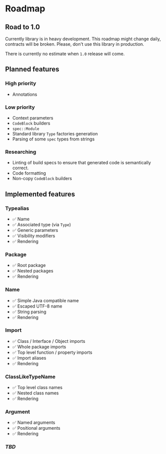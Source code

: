 # Roadmap

## Road to 1.0

Currently library is in heavy development.
This roadmap might change daily, contracts will be broken.
Please, don't use this library in production.

There is currently no estimate when `1.0` release will come.

## Planned features

### High priority

- Annotations

### Low priority

- Context parameters
- `CodeBlock` builders
- `spec::Module`
- Standard library `Type` factories generation
- Parsing of some `spec` types from strings

### Researching

- Linting of build specs to ensure that generated code is semantically correct.
- Code formatting
- Non-copy `CodeBlock` builders

## Implemented features

### Typealias

- ✅ Name
- ✅ Associated type (via `Type`)
- ✅ Generic parameters
- ✅ Visibility modifiers
- ✅ Rendering

### Package

- ✅ Root package
- ✅ Nested packages
- ✅ Rendering

### Name

- ✅ Simple Java compatible name
- ✅ Escaped UTF-8 name
- ✅ String parsing
- ✅ Rendering

### Import

- ✅ Class / Interface / Object imports
- ✅ Whole package imports
- ✅ Top level function / property imports
- ✅ Import aliases
- ✅ Rendering

### ClassLikeTypeName

- ✅ Top level class names
- ✅ Nested class names
- ✅ Rendering

### Argument

- ✅ Named arguments
- ✅ Positional arguments
- ✅ Rendering

### _TBD_